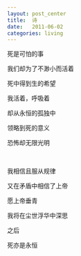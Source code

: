 ```yaml
---
layout: post_center
title:  诗
date:   2011-06-02
categories: living
---
```




死是可怕的事­

我们却为了不渺小而活着­

死中得到生的希望­

我活着，呼吸着­

却从永恒的孤独中­

领略到死的意义­

恐怖却无限光明­

­

我相信且服从规律­

又在矛盾中相信了上帝­

愿上帝垂青­

我将在尘世浮华中深思­

之后­

死亦是永恒­


